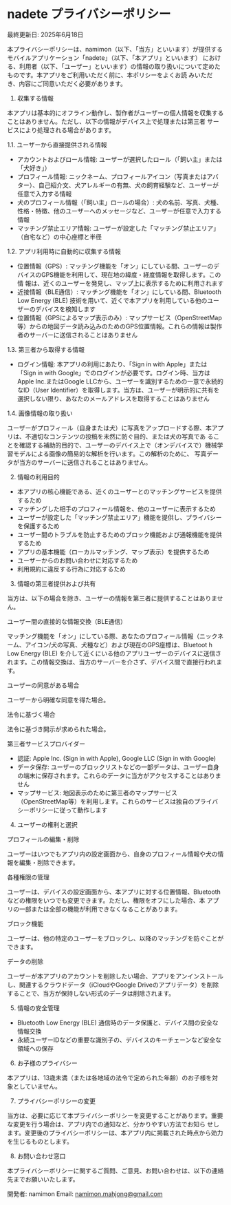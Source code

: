 # nadete プライバシーポリシー

最終更新日: 2025年6月18日

本プライバシーポリシーは、namimon（以下、「当方」といいます）が提供するモバイルアプリケーション「nadete」（以下、「本アプリ」といいます）
における、利用者（以下、「ユーザー」といいます）の情報の取り扱いについて定めたものです。本アプリをご利用いただく前に、本ポリシーをよくお読
みいただき、内容にご同意いただく必要があります。

1. 収集する情報

本アプリは基本的にオフライン動作し、製作者がユーザーの個人情報を収集することはありません。ただし、以下の情報がデバイス上で処理または第三者
サービスにより処理される場合があります。

1.1. ユーザーから直接提供される情報

- アカウントおよびロール情報: ユーザーが選択したロール（「飼い主」または「犬好き」）
- プロフィール情報:
ニックネーム、プロフィールアイコン（写真またはアバター）、自己紹介文、犬アレルギーの有無、犬の飼育経験など、ユーザーが任意で入力する情報
- 犬のプロフィール情報（「飼い主」ロールの場合）:
犬の名前、写真、犬種、性格・特徴、他のユーザーへのメッセージなど、ユーザーが任意で入力する情報
- マッチング禁止エリア情報: ユーザーが設定した「マッチング禁止エリア」（自宅など）の中心座標と半径

1.2. アプリ利用時に自動的に収集する情報

- 位置情報（GPS）: マッチング機能を「オン」にしている間、ユーザーのデバイスのGPS機能を利用して、現在地の緯度・経度情報を取得します。この情
報は、近くのユーザーを発見し、マップ上に表示するために利用されます
- 近接情報（BLE通信）: マッチング機能を「オン」にしている間、Bluetooth Low Energy (BLE)
技術を用いて、近くで本アプリを利用している他のユーザーのデバイスを検知します
- 位置情報（GPSによるマップ表示のみ）:
マップサービス（OpenStreetMap等）からの地図データ読み込みのためのGPS位置情報。これらの情報は製作者のサーバーに送信されることはありません

1.3. 第三者から取得する情報

- ログイン情報: 本アプリの利用にあたり、「Sign in with Apple」または「Sign in with Google」でのログインが必要です。ログイン時、当方はApple
Inc.またはGoogle LLCから、ユーザーを識別するための一意で永続的なID（User
Identifier）を取得します。当方は、ユーザーが明示的に共有を選択しない限り、あなたのメールアドレスを取得することはありません

1.4. 画像情報の取り扱い

ユーザーがプロフィール（自身または犬）に写真をアップロードする際、本アプリは、不適切なコンテンツの投稿を未然に防ぐ目的、または犬の写真であ
ることを確認する補助的目的で、ユーザーのデバイス上で（オンデバイスで）機械学習モデルによる画像の簡易的な解析を行います。この解析のために、
写真データが当方のサーバーに送信されることはありません。

2. 情報の利用目的

- 本アプリの核心機能である、近くのユーザーとのマッチングサービスを提供するため
- マッチングした相手のプロフィール情報を、他のユーザーに表示するため
- ユーザーが設定した「マッチング禁止エリア」機能を提供し、プライバシーを保護するため
- ユーザー間のトラブルを防止するためのブロック機能および通報機能を提供するため
- アプリの基本機能（ローカルマッチング、マップ表示）を提供するため
- ユーザーからのお問い合わせに対応するため
- 利用規約に違反する行為に対応するため

3. 情報の第三者提供および共有

当方は、以下の場合を除き、ユーザーの情報を第三者に提供することはありません。

ユーザー間の直接的な情報交換（BLE通信）

マッチング機能を「オン」にしている際、あなたのプロフィール情報（ニックネーム、アイコン/犬の写真、犬種など）および現在のGPS座標は、Bluetoot
h Low Energy (BLE)
を介して近くにいる他のアプリユーザーのデバイスに送信されます。この情報交換は、当方のサーバーを介さず、デバイス間で直接行われます。

ユーザーの同意がある場合

ユーザーから明確な同意を得た場合。

法令に基づく場合

法令に基づき開示が求められた場合。

第三者サービスプロバイダー

- 認証: Apple Inc. (Sign in with Apple), Google LLC (Sign in with Google)
- データ保存:
ユーザーのブロックリストなどの一部データは、ユーザー自身の端末に保存されます。これらのデータに当方がアクセスすることはありません
- マップサービス:
地図表示のために第三者のマップサービス（OpenStreetMap等）を利用します。これらのサービスは独自のプライバシーポリシーに従って動作します

4. ユーザーの権利と選択

プロフィールの編集・削除

ユーザーはいつでもアプリ内の設定画面から、自身のプロフィール情報や犬の情報を編集・削除できます。

各種権限の管理

ユーザーは、デバイスの設定画面から、本アプリに対する位置情報、Bluetoothなどの権限をいつでも変更できます。ただし、権限をオフにした場合、本
アプリの一部または全部の機能が利用できなくなることがあります。

ブロック機能

ユーザーは、他の特定のユーザーをブロックし、以降のマッチングを防ぐことができます。

データの削除

ユーザーが本アプリのアカウントを削除したい場合、アプリをアンインストールし、関連するクラウドデータ（iCloudやGoogle
Driveのアプリデータ）を削除することで、当方が保持しない形式のデータは削除されます。

5. 情報の安全管理

- Bluetooth Low Energy (BLE) 通信時のデータ保護と、デバイス間の安全な情報交換
- 永続ユーザーIDなどの重要な識別子の、デバイスのキーチェーンなど安全な領域への保存

6. お子様のプライバシー

本アプリは、13歳未満（または各地域の法令で定められた年齢）のお子様を対象としていません。

7. プライバシーポリシーの変更

当方は、必要に応じて本プライバシーポリシーを変更することがあります。重要な変更を行う場合は、アプリ内での通知など、分かりやすい方法でお知ら
せします。変更後のプライバシーポリシーは、本アプリ内に掲載された時点から効力を生じるものとします。

8. お問い合わせ窓口

本プライバシーポリシーに関するご質問、ご意見、お問い合わせは、以下の連絡先までお願いいたします。

開発者: namimon 
Email: namimon.mahjong@gmail.com

